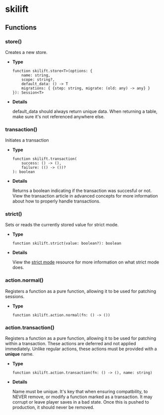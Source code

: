 # skilift

## Functions

### store()

Creates a new store.

- **Type**

    ```luau
    function skilift.store<T>(options: {
        name: string,
        scope: string?,
        default_data: () -> T
        migrations: { {step: string, migrate: (old: any) -> any} }
    }): Session<T>
    ```

- **Details**

    default_data should always return unique data. When returning a table, make sure it's not referenced anywhere else.

### transaction()

Initiates a transaction

- **Type**

    ```luau
    function skilift.transaction(
        success: () -> (),
        failure: (() -> ())?
    ): boolean
    ```

- **Details**

    Returns a boolean indicating if the transaction was succesful or not. View the transaction article in advanced concepts for more information about how to properly handle transactions.

### strict()

Sets or reads the currently stored value for strict mode.

- **Type**

    ```luau
    function skilift.strict(value: boolean?): boolean
    ```

- **Details**

    View the [strict mode](/resources/advanced-concepts/strict-mode.md) resource for more information on what strict mode does.

### action.normal()

Registers a function as a pure function, allowing it to be used for patching sessions.

- **Type**

    ```luau
    function skilift.action.normal(fn: () -> ())
    ```

### action.transaction()

Registers a function as a pure function, allowing it to be used for patching within a transaction. These actions are deferred and not applied immediately. Unlike regular actions, these actions must be provided with a **unique** name.

- **Type**

    ```luau
    function skilift.action.transaction(fn: () -> (), name: string)
    ```

- **Details**

    Name must be unique. It's key that when ensuring compatbility, to NEVER remove, or modify a function marked as a transaction. It may corrupt or leave player saves in a bad state. Once this is pushed to production, it should never be removed.
